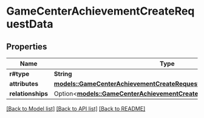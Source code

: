 # GameCenterAchievementCreateRequestData

## Properties

Name | Type | Description | Notes
------------ | ------------- | ------------- | -------------
**r#type** | **String** |  | 
**attributes** | [**models::GameCenterAchievementCreateRequestDataAttributes**](GameCenterAchievementCreateRequest_data_attributes.md) |  | 
**relationships** | Option<[**models::GameCenterAchievementCreateRequestDataRelationships**](GameCenterAchievementCreateRequest_data_relationships.md)> |  | [optional]

[[Back to Model list]](../README.md#documentation-for-models) [[Back to API list]](../README.md#documentation-for-api-endpoints) [[Back to README]](../README.md)


